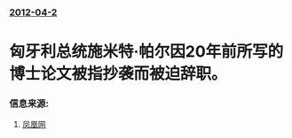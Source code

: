 ### [2012-04-2](/news/2012/04/2/index.md)

##### 
# 匈牙利总统施米特·帕尔因20年前所写的博士论文被指抄袭而被迫辞职。




### 信息来源:

1. [凤凰网](http://news.ifeng.com/world/detail_2012_04/02/13628162_0.shtml)

